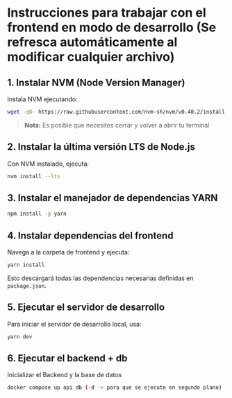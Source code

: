 # Instrucciones para trabajar con el frontend en modo de desarrollo (Se refresca automáticamente al modificar cualquier archivo)

## 1. Instalar NVM (Node Version Manager)

Instala NVM ejecutando:

```bash
wget -qO- https://raw.githubusercontent.com/nvm-sh/nvm/v0.40.2/install.sh | bash
```
> **Nota:** Es posible que necesites cerrar y volver a abrir tu terminal

## 2. Instalar la última versión LTS de Node.js

Con NVM instalado, ejecuta:

```bash
nvm install --lts
```

## 3. Instalar el manejador de dependencias YARN


```bash
npm install -g yarn
```

## 4. Instalar dependencias del frontend

Navega a la carpeta de frontend y ejecuta:

```bash
yarn install
```

Esto descargará todas las dependencias necesarias definidas en `package.json`.

## 5. Ejecutar el servidor de desarrollo

Para iniciar el servidor de desarrollo local, usa:

```bash
yarn dev
```

## 6. Ejecutar el backend + db

Inicializar el Backend y la base de datos

```bash
docker compose up api db (-d -> para que se ejecute en segundo plano)
```

